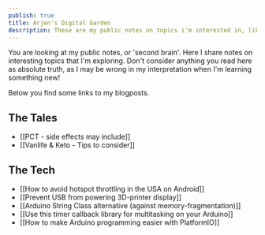 ```yaml
---
publish: true
title: Arjen's Digital Garden
description: These are my public notes on topics i'm interested in, like tech, travel and food.
---
```


You are looking at my public notes, or 'second brain'. Here I share notes on interesting topics that I'm exploring. Don't consider anything you read here as absolute truth, as I may be wrong in my interpretation when I'm learning something new!

Below you find some links to my blogposts.

## The Tales
- [[PCT - side effects may include]]
- [[Vanlife & Keto - Tips to consider]]

## The Tech

- [[How to avoid hotspot throttling in the USA on Android]]
- [[Prevent USB from powering 3D-printer display]]
- [[Arduino String Class alternative (against memory-fragmentation)]]
- [[Use this timer callback library for multitasking on your Arduino]]
- [[How to make Arduino programming easier with PlatformIO]]

